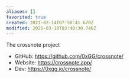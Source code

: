```yaml
---
aliases: []
favorited: true
created: 2021-02-14T07:58:41.670Z
modified: 2021-03-10T03:40:30.746Z
---
```

The crossnote project

* GitHub: https://github.com/0xGG/crossnote/
* Website: https://crossnote.app/ 
* Dev: https://0xgg.io/crossnote/